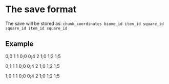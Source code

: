 # The save format #

The save will be stored as: `chunk_coordinates biome_id item_id square_id square_id item_id square_id`

## Example ##

0;0 1 1 0;0 0;4 2 1;0 1;2 1;5

0;1 1 1 0;0 0;4 2 1;0 1;2 1;5

1;0 1 1 0;0 0;4 2 1;0 1;2 1;5
